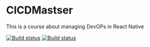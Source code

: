 # CICDMastser
This is a course about managing DevOPs in React Native

[![Build status](https://build.appcenter.ms/v0.1/apps/5f30436f-a11a-4584-8597-e8916991da70/branches/dev/badge)](https://appcenter.ms)
[![Build status](https://build.appcenter.ms/v0.1/apps/40a73bc8-0710-453b-bc48-6a45a863a85a/branches/dev/badge)](https://appcenter.ms)
